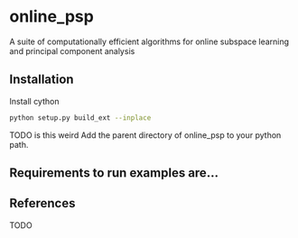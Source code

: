# online_psp
A suite of computationally efficient algorithms for online subspace learning and principal component analysis


## Installation
Install cython

```bash
python setup.py build_ext --inplace
```
TODO is this weird
Add the parent directory of online_psp to your python path.

## Requirements to run examples are...

## References
TODO